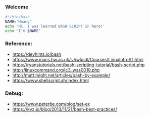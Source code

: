 ### Welcome

```bash
#!/bin/bash
NAME='Hoang'
echo 'Hi, I was learned BASH SCRIPT in here!'
echo "I'm $NAME"
```

### Reference:
- https://devhints.io/bash
- https://www.macs.hw.ac.uk/~hwloidl/Courses/LinuxIntro/t1.html
- https://ryanstutorials.net/bash-scripting-tutorial/bash-script.php
- http://linuxcommand.org/lc3_wss0010.php
- http://matt.might.net/articles/bash-by-example/
- https://www.shellscript.sh/index.html

### Debug:
- https://www.peterbe.com/plog/set-ex
- https://kvz.io/blog/2013/11/21/bash-best-practices/
